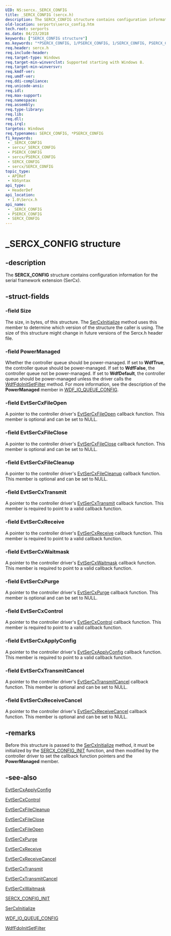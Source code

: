 ```yaml
---
UID: NS:sercx._SERCX_CONFIG
title: _SERCX_CONFIG (sercx.h)
description: The SERCX_CONFIG structure contains configuration information for the serial framework extension (SerCx).
old-location: serports\sercx_config.htm
tech.root: serports
ms.date: 04/23/2018
keywords: ["SERCX_CONFIG structure"]
ms.keywords: "*PSERCX_CONFIG, 1/PSERCX_CONFIG, 1/SERCX_CONFIG, PSERCX_CONFIG, PSERCX_CONFIG structure pointer [Serial Ports], SERCX_CONFIG, SERCX_CONFIG structure [Serial Ports], _SERCX_CONFIG, serports.sercx_config"
req.header: sercx.h
req.include-header: 
req.target-type: Windows
req.target-min-winverclnt: Supported starting with Windows 8.
req.target-min-winversvr: 
req.kmdf-ver: 
req.umdf-ver: 
req.ddi-compliance: 
req.unicode-ansi: 
req.idl: 
req.max-support: 
req.namespace: 
req.assembly: 
req.type-library: 
req.lib: 
req.dll: 
req.irql: 
targetos: Windows
req.typenames: SERCX_CONFIG, *PSERCX_CONFIG
f1_keywords:
 - _SERCX_CONFIG
 - sercx/_SERCX_CONFIG
 - PSERCX_CONFIG
 - sercx/PSERCX_CONFIG
 - SERCX_CONFIG
 - sercx/SERCX_CONFIG
topic_type:
 - APIRef
 - kbSyntax
api_type:
 - HeaderDef
api_location:
 - 1.0\Sercx.h
api_name:
 - _SERCX_CONFIG
 - PSERCX_CONFIG
 - SERCX_CONFIG
---
```


# _SERCX_CONFIG structure


## -description

The <b>SERCX_CONFIG</b> structure contains configuration information for the serial framework extension (SerCx).

## -struct-fields

### -field Size

The size, in bytes, of this structure. The <a href="/windows-hardware/drivers/ddi/sercx/nf-sercx-sercxinitialize">SerCxInitialize</a> method uses this member to determine which version of the structure the caller is using. The size of this structure might change in future versions of the Sercx.h header file.

### -field PowerManaged

Whether the controller queue should be power-managed. If set to <b>WdfTrue</b>, the controller queue should be power-managed.  If set to <b>WdfFalse</b>, the controller queue not be power-managed. If set to <b>WdfDefault</b>, the controller queue should be power-managed unless the driver calls the <a href="/windows-hardware/drivers/ddi/wdffdo/nf-wdffdo-wdffdoinitsetfilter">WdfFdoInitSetFilter</a> method. For more information, see the description of the <b>PowerManaged</b> member in <a href="/windows-hardware/drivers/ddi/wdfio/ns-wdfio-_wdf_io_queue_config">WDF_IO_QUEUE_CONFIG</a>.

### -field EvtSerCxFileOpen

A pointer to the controller driver's <a href="/windows-hardware/drivers/ddi/sercx/nc-sercx-evt_sercx_fileopen">EvtSerCxFileOpen</a> callback function. This member is optional and can be set to NULL.

### -field EvtSerCxFileClose

A pointer to the controller driver's <a href="/windows-hardware/drivers/ddi/sercx/nc-sercx-evt_sercx_fileclose">EvtSerCxFileClose</a> callback function. This member is optional and can be set to NULL.

### -field EvtSerCxFileCleanup

A pointer to the controller driver's <a href="/windows-hardware/drivers/ddi/sercx/nc-sercx-evt_sercx_filecleanup">EvtSerCxFileCleanup</a> callback function. This member is optional and can be set to NULL.

### -field EvtSerCxTransmit

A pointer to the controller driver's <a href="/windows-hardware/drivers/ddi/sercx/nc-sercx-evt_sercx_transmit">EvtSerCxTransmit</a> callback function. This member is required to point to a valid callback function.

### -field EvtSerCxReceive

A pointer to the controller driver's <a href="/windows-hardware/drivers/ddi/sercx/nc-sercx-evt_sercx_receive">EvtSerCxReceive</a> callback function. This member is required to point to a valid callback function.

### -field EvtSerCxWaitmask

A pointer to the controller driver's <a href="/windows-hardware/drivers/ddi/sercx/nc-sercx-evt_sercx_waitmask">EvtSerCxWaitmask</a> callback function. This member is required to point to a valid callback function.

### -field EvtSerCxPurge

A pointer to the controller driver's <a href="/windows-hardware/drivers/ddi/sercx/nc-sercx-evt_sercx_purge">EvtSerCxPurge</a> callback function. This member is optional and can be set to NULL.

### -field EvtSerCxControl

A pointer to the controller driver's <a href="/windows-hardware/drivers/ddi/sercx/nc-sercx-evt_sercx_control">EvtSerCxControl</a> callback function. This member is required to point to a valid callback function.

### -field EvtSerCxApplyConfig

A pointer to the controller driver's <a href="/windows-hardware/drivers/ddi/sercx/nc-sercx-evt_sercx_apply_config">EvtSerCxApplyConfig</a> callback function. This member is required to point to a valid callback function.

### -field EvtSerCxTransmitCancel

A pointer to the controller driver's <a href="/windows-hardware/drivers/ddi/sercx/nc-sercx-evt_sercx_transmit_cancel">EvtSerCxTransmitCancel</a> callback function. This member is optional and can be set to NULL.

### -field EvtSerCxReceiveCancel

A pointer to the controller driver's <a href="/windows-hardware/drivers/ddi/sercx/nc-sercx-evt_sercx_receive_cancel">EvtSerCxReceiveCancel</a> callback function. This member is optional and can be set to NULL.

## -remarks

Before this structure is passed to the <a href="/windows-hardware/drivers/ddi/sercx/nf-sercx-sercxinitialize">SerCxInitialize</a> method, it must be initialized by the <a href="/windows-hardware/drivers/ddi/sercx/nf-sercx-sercx_config_init">SERCX_CONFIG_INIT</a> function, and then modified by the controller driver to set the callback function pointers and the <b>PowerManaged</b> member.

## -see-also

<a href="/windows-hardware/drivers/ddi/sercx/nc-sercx-evt_sercx_apply_config">EvtSerCxApplyConfig</a>



<a href="/windows-hardware/drivers/ddi/sercx/nc-sercx-evt_sercx_control">EvtSerCxControl</a>



<a href="/windows-hardware/drivers/ddi/sercx/nc-sercx-evt_sercx_filecleanup">EvtSerCxFileCleanup</a>



<a href="/windows-hardware/drivers/ddi/sercx/nc-sercx-evt_sercx_fileclose">EvtSerCxFileClose</a>



<a href="/windows-hardware/drivers/ddi/sercx/nc-sercx-evt_sercx_fileopen">EvtSerCxFileOpen</a>



<a href="/windows-hardware/drivers/ddi/sercx/nc-sercx-evt_sercx_purge">EvtSerCxPurge</a>



<a href="/windows-hardware/drivers/ddi/sercx/nc-sercx-evt_sercx_receive">EvtSerCxReceive</a>



<a href="/windows-hardware/drivers/ddi/sercx/nc-sercx-evt_sercx_receive_cancel">EvtSerCxReceiveCancel</a>



<a href="/windows-hardware/drivers/ddi/sercx/nc-sercx-evt_sercx_transmit">EvtSerCxTransmit</a>



<a href="/windows-hardware/drivers/ddi/sercx/nc-sercx-evt_sercx_transmit_cancel">EvtSerCxTransmitCancel</a>



<a href="/windows-hardware/drivers/ddi/sercx/nc-sercx-evt_sercx_waitmask">EvtSerCxWaitmask</a>



<a href="/windows-hardware/drivers/ddi/sercx/nf-sercx-sercx_config_init">SERCX_CONFIG_INIT</a>



<a href="/windows-hardware/drivers/ddi/sercx/nf-sercx-sercxinitialize">SerCxInitialize</a>



<a href="/windows-hardware/drivers/ddi/wdfio/ns-wdfio-_wdf_io_queue_config">WDF_IO_QUEUE_CONFIG</a>



<a href="/windows-hardware/drivers/ddi/wdffdo/nf-wdffdo-wdffdoinitsetfilter">WdfFdoInitSetFilter</a>

